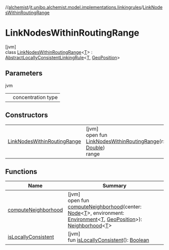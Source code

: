 //[alchemist](../../../index.md)/[it.unibo.alchemist.model.implementations.linkingrules](../index.md)/[LinkNodesWithinRoutingRange](index.md)

# LinkNodesWithinRoutingRange

[jvm]\
class [LinkNodesWithinRoutingRange](index.md)<[T](index.md)> : [AbstractLocallyConsistentLinkingRule](../-abstract-locally-consistent-linking-rule/index.md)<[T](../../it.unibo.alchemist.model.implementations.movestrategies.speed/-trace-dependant-speed/index.md), [GeoPosition](../../it.unibo.alchemist.model.interfaces/-geo-position/index.md)>

## Parameters

jvm

| | |
|---|---|
| <T> | concentration type |

## Constructors

| | |
|---|---|
| [LinkNodesWithinRoutingRange](-link-nodes-within-routing-range.md) | [jvm]<br>open fun [LinkNodesWithinRoutingRange](-link-nodes-within-routing-range.md)(r: [Double](https://kotlinlang.org/api/latest/jvm/stdlib/kotlin/-double/index.html))<br>range |

## Functions

| Name | Summary |
|---|---|
| [computeNeighborhood](compute-neighborhood.md) | [jvm]<br>open fun [computeNeighborhood](compute-neighborhood.md)(center: [Node](../../it.unibo.alchemist.model.interfaces/-node/index.md)<[T](../../it.unibo.alchemist.model.implementations.movestrategies.speed/-trace-dependant-speed/index.md)>, environment: [Environment](../../it.unibo.alchemist.model.interfaces/-environment/index.md)<[T](../../it.unibo.alchemist.model.implementations.movestrategies.speed/-trace-dependant-speed/index.md), [GeoPosition](../../it.unibo.alchemist.model.interfaces/-geo-position/index.md)>): [Neighborhood](../../it.unibo.alchemist.model.interfaces/-neighborhood/index.md)<[T](../../it.unibo.alchemist.model.implementations.movestrategies.speed/-trace-dependant-speed/index.md)> |
| [isLocallyConsistent](../-abstract-locally-consistent-linking-rule/is-locally-consistent.md) | [jvm]<br>fun [isLocallyConsistent](../-abstract-locally-consistent-linking-rule/is-locally-consistent.md)(): [Boolean](https://kotlinlang.org/api/latest/jvm/stdlib/kotlin/-boolean/index.html) |

